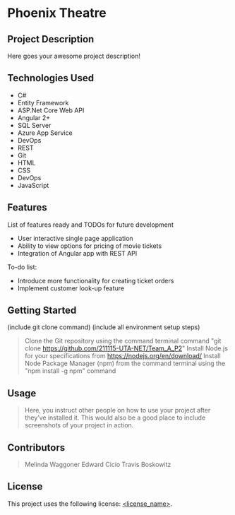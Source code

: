 # Phoenix Theatre

## Project Description

Here goes your awesome project description!

## Technologies Used

* C#
* Entity Framework
* ASP.Net Core Web API
* Angular 2+
* SQL Server
* Azure App Service
* DevOps
* REST
* Git
* HTML
* CSS
* DevOps
* JavaScript

## Features

List of features ready and TODOs for future development
* User interactive single page application
* Ability to view options for pricing of movie tickets
* Integration of Angular app with REST API

To-do list:
* Introduce more functionality for creating ticket orders
* Implement customer look-up feature

## Getting Started
   
(include git clone command)
(include all environment setup steps)

> Clone the Git repository using the command terminal command "git clone https://github.com/211115-UTA-NET/Team_A_P2"
> Install Node.js for your specifications from https://nodejs.org/en/download/
> Install Node Package Manager (npm) from the command terminal using the "npm install -g npm" command
> 


## Usage

> Here, you instruct other people on how to use your project after they’ve installed it. This would also be a good place to include screenshots of your project in action.

## Contributors

> Melinda Waggoner
> Edward Cicio
> Travis Boskowitz

## License

This project uses the following license: [<license_name>](<link>).
